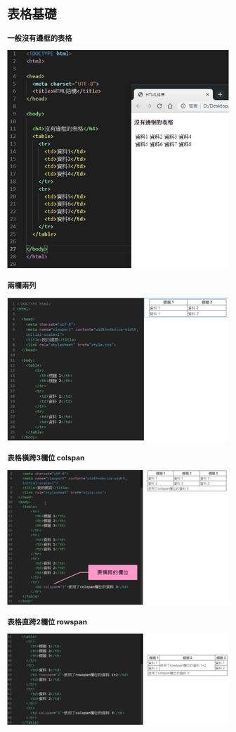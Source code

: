 # 表格基礎

### 一般沒有邊框的表格

![](../../.gitbook/assets/image%20%2837%29.png)

### 兩欄兩列

![](../../.gitbook/assets/image%20%2873%29.png)

### 表格橫跨3欄位 colspan

![](../../.gitbook/assets/image%20%2865%29.png)

### 表格直跨2欄位 rowspan

![](../../.gitbook/assets/image%20%2870%29.png)

